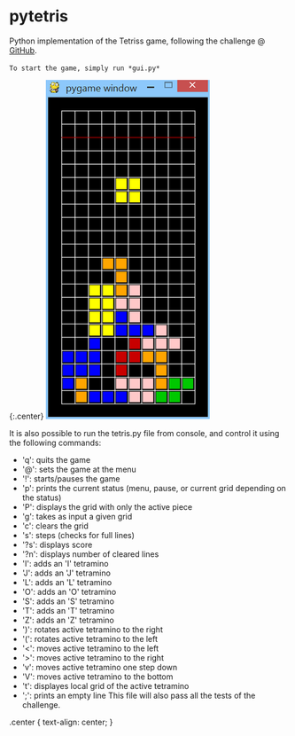 # pytetris
Python implementation of the Tetriss game, following the challenge @ [GitHub](https://github.com/LearnProgramming/learntris).

` To start the game, simply run *gui.py* `

{:.center}
![Screenshot](./images/screenshot.png "Screenshot og the game")

It is also possible to run the tetris.py file from console, and control it using the following commands:
* 'q': quits the game
* '@': sets the game at the menu
* '!': starts/pauses the game
* 'p': prints the current status (menu, pause, or current grid depending on the status)
* 'P': displays the grid with only the active piece
* 'g': takes as input a given grid
* 'c': clears the grid
* 's': steps (checks for full lines)
* '?s': displays score
* '?n': displays number of cleared lines
* 'I': adds an 'I' tetramino
* 'J': adds an 'J' tetramino
* 'L': adds an 'L' tetramino
* 'O': adds an 'O' tetramino
* 'S': adds an 'S' tetramino
* 'T': adds an 'T' tetramino
* 'Z': adds an 'Z' tetramino
* ')': rotates active tetramino to the right
* '(': rotates active tetramino to the left
* '<': moves active tetramino to the left
* '>': moves active tetramino to the right
* 'v': moves active tetramino one step down
* 'V': moves active tetramino to the bottom
* 't': displayes local grid of the active tetramino
* ';': prints an empty line
This file will also pass all the tests of the challenge.

.center {
  text-align: center;
}